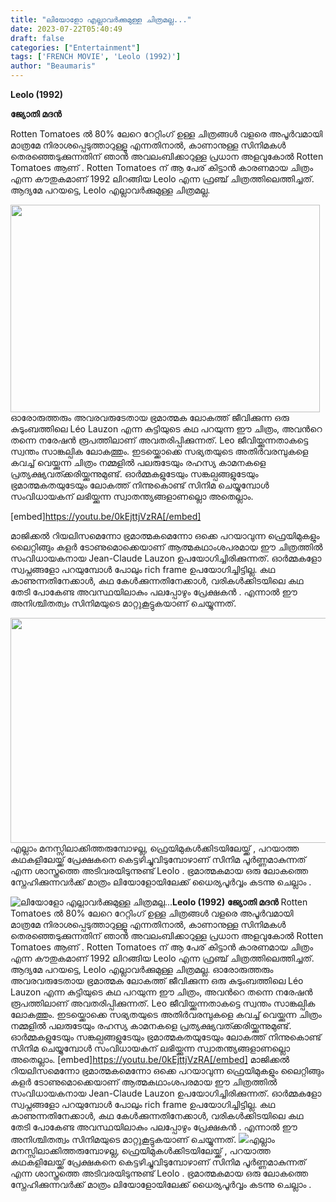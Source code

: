 ```yaml
---
title: "ലിയോളോ എല്ലാവർക്കുമുള്ള ചിത്രമല്ല..."
date: 2023-07-22T05:40:49
draft: false
categories: ["Entertainment"]
tags: ['FRENCH MOVIE', 'Leolo (1992)']
author: "Beaumaris"
---
```


<strong>Leolo (1992)</strong>

<strong>ജ്യോതി മദൻ</strong>

Rotten Tomatoes ൽ 80% ലേറെ റേറ്റിംഗ് ഉള്ള ചിത്രങ്ങൾ വളരെ അപൂർവമായി മാത്രമേ നിരാശപ്പെടുത്താറുള്ളൂ എന്നതിനാൽ, കാണാനുള്ള സിനിമകൾ തെരഞ്ഞെടുക്കുന്നതിന് ഞാൻ അവലംബിക്കാറുള്ള പ്രധാന അളവുകോൽ Rotten Tomatoes ആണ് . Rotten Tomatoes ന് ആ പേര് കിട്ടാൻ കാരണമായ ചിത്രം എന്ന കൗതുകമാണ് 1992 ലിറങ്ങിയ Leolo എന്ന ഫ്രഞ്ച് ചിത്രത്തിലെത്തിച്ചത്. ആദ്യമേ പറയട്ടെ, Leolo എല്ലാവർക്കുമുള്ള ചിത്രമല്ല.

<a href="https://cdn.boolokam.com/articles/2023/07/r222.jpg"><img class="alignnone size-full wp-image-403977" src="https://cdn.boolokam.com/articles/2023/07/r222.jpg" alt="" width="495" height="332" /></a>ഓരോരുത്തരും അവരവരുടേതായ ഭ്രമാത്മക ലോകത്ത് ജീവിക്കുന്ന ഒരു കുടുംബത്തിലെ Léo Lauzon എന്ന കുട്ടിയുടെ കഥ പറയുന്ന ഈ ചിത്രം, അവൻറെ തന്നെ നരേഷൻ രൂപത്തിലാണ് അവതരിപ്പിക്കുന്നത്. Leo ജീവിയ്ക്കുന്നതാകട്ടെ സ്വന്തം സാങ്കല്പിക ലോകത്തും. ഇടയ്ക്കൊക്കെ സഭ്യതയുടെ അതിർവരമ്പുകളെ കവച്ച് വെയ്ക്കുന്ന ചിത്രം നമ്മളിൽ പലരുടേയും രഹസ്യ കാമനകളെ പ്രത്യക്ഷ്യവത്ക്കരിയ്ക്കുന്നുമുണ്ട്. ഓർമ്മകളുടേയും സങ്കല്പങ്ങളുടേയും ഭ്രമാത്മകതയുടേയും ലോകത്ത് നിന്നുകൊണ്ട് സിനിമ ചെയ്യുമ്പോൾ സംവിധായകന് ലഭിയ്ക്കുന്ന സ്വാതന്ത്യങ്ങളാണല്ലൊ അതെല്ലാം.

[embed]https://youtu.be/0kEjttjVzRA[/embed]


മാജിക്കൽ റിയലിസമെന്നോ ഭ്രമാത്മകമെന്നോ ഒക്കെ പറയാവുന്ന ഫ്രെയിമുകളും ലൈറ്റിങ്ങും കളർ ടോണുമൊക്കെയാണ് ആത്മകഥാംശപരമായ ഈ ചിത്രത്തിൽ സംവിധായകനായ Jean-Claude Lauzon ഉപയോഗിച്ചിരിക്കുന്നത്. ഓർമ്മകളോ സ്വപ്നങ്ങളോ പറയുമ്പോൾ പോലും rich frame ഉപയോഗിച്ചിട്ടില്ല. കഥ കാണുന്നതിനേക്കാൾ, കഥ കേൾക്കുന്നതിനേക്കാൾ, വരികൾക്കിടയിലെ കഥ തേടി പോകേണ്ട അവസ്ഥയിലാകും പലപ്പോഴും പ്രേക്ഷകൻ . എന്നാൽ ഈ അനിശ്ചിതത്വം സിനിമയുടെ മാറ്റുകൂട്ടുകയാണ് ചെയ്യുന്നത്.

<a href="https://cdn.boolokam.com/articles/2023/07/fwggg-1.jpg"><img class="alignnone size-full wp-image-403978" src="https://cdn.boolokam.com/articles/2023/07/fwggg-1.jpg" alt="" width="640" height="360" /></a>എല്ലാം മനസ്സിലാക്കിത്തരുമ്പോഴല്ല, ഫ്രെയിമുകൾക്കിടയിലേയ്ക്ക് , പറയാത്ത കഥകളിലേയ്ക്ക് പ്രേക്ഷകനെ കെട്ടഴിച്ചുവിടുമ്പോഴാണ് സിനിമ പൂർണ്ണമാകുന്നത് എന്ന ശാസ്ത്രത്തെ അടിവരയിടുന്നുണ്ട് Leolo .
ഭ്രമാത്മകമായ ഒരു ലോകത്തെ സ്നേഹിക്കുന്നവർക്ക് മാത്രം ലിയോളോയിലേക്ക് ധൈര്യപൂർവ്വം കടന്നു ചെല്ലാം .


![ലിയോളോ എല്ലാവർക്കുമുള്ള ചിത്രമല്ല...](https://cdn.boolokam.com/articles/2023/07/r222.jpg)**Leolo (1992)** **ജ്യോതി മദൻ** Rotten Tomatoes ൽ 80% ലേറെ റേറ്റിംഗ് ഉള്ള ചിത്രങ്ങൾ വളരെ അപൂർവമായി മാത്രമേ നിരാശപ്പെടുത്താറുള്ളൂ എന്നതിനാൽ, കാണാനുള്ള സിനിമകൾ തെരഞ്ഞെടുക്കുന്നതിന് ഞാൻ അവലംബിക്കാറുള്ള പ്രധാന അളവുകോൽ Rotten Tomatoes ആണ് . Rotten Tomatoes ന് ആ പേര് കിട്ടാൻ കാരണമായ ചിത്രം എന്ന കൗതുകമാണ് 1992 ലിറങ്ങിയ Leolo എന്ന ഫ്രഞ്ച് ചിത്രത്തിലെത്തിച്ചത്. ആദ്യമേ പറയട്ടെ, Leolo എല്ലാവർക്കുമുള്ള ചിത്രമല്ല. [](https://cdn.boolokam.com/articles/2023/07/r222.jpg)ഓരോരുത്തരും അവരവരുടേതായ ഭ്രമാത്മക ലോകത്ത് ജീവിക്കുന്ന ഒരു കുടുംബത്തിലെ Léo Lauzon എന്ന കുട്ടിയുടെ കഥ പറയുന്ന ഈ ചിത്രം, അവൻറെ തന്നെ നരേഷൻ രൂപത്തിലാണ് അവതരിപ്പിക്കുന്നത്. Leo ജീവിയ്ക്കുന്നതാകട്ടെ സ്വന്തം സാങ്കല്പിക ലോകത്തും. ഇടയ്ക്കൊക്കെ സഭ്യതയുടെ അതിർവരമ്പുകളെ കവച്ച് വെയ്ക്കുന്ന ചിത്രം നമ്മളിൽ പലരുടേയും രഹസ്യ കാമനകളെ പ്രത്യക്ഷ്യവത്ക്കരിയ്ക്കുന്നുമുണ്ട്. ഓർമ്മകളുടേയും സങ്കല്പങ്ങളുടേയും ഭ്രമാത്മകതയുടേയും ലോകത്ത് നിന്നുകൊണ്ട് സിനിമ ചെയ്യുമ്പോൾ സംവിധായകന് ലഭിയ്ക്കുന്ന സ്വാതന്ത്യങ്ങളാണല്ലൊ അതെല്ലാം. [embed]https://youtu.be/0kEjttjVzRA[/embed] മാജിക്കൽ റിയലിസമെന്നോ ഭ്രമാത്മകമെന്നോ ഒക്കെ പറയാവുന്ന ഫ്രെയിമുകളും ലൈറ്റിങ്ങും കളർ ടോണുമൊക്കെയാണ് ആത്മകഥാംശപരമായ ഈ ചിത്രത്തിൽ സംവിധായകനായ Jean-Claude Lauzon ഉപയോഗിച്ചിരിക്കുന്നത്. ഓർമ്മകളോ സ്വപ്നങ്ങളോ പറയുമ്പോൾ പോലും rich frame ഉപയോഗിച്ചിട്ടില്ല. കഥ കാണുന്നതിനേക്കാൾ, കഥ കേൾക്കുന്നതിനേക്കാൾ, വരികൾക്കിടയിലെ കഥ തേടി പോകേണ്ട അവസ്ഥയിലാകും പലപ്പോഴും പ്രേക്ഷകൻ . എന്നാൽ ഈ അനിശ്ചിതത്വം സിനിമയുടെ മാറ്റുകൂട്ടുകയാണ് ചെയ്യുന്നത്. [![](https://cdn.boolokam.com/articles/2023/07/fwggg-1.jpg)](https://cdn.boolokam.com/articles/2023/07/fwggg-1.jpg)എല്ലാം മനസ്സിലാക്കിത്തരുമ്പോഴല്ല, ഫ്രെയിമുകൾക്കിടയിലേയ്ക്ക് , പറയാത്ത കഥകളിലേയ്ക്ക് പ്രേക്ഷകനെ കെട്ടഴിച്ചുവിടുമ്പോഴാണ് സിനിമ പൂർണ്ണമാകുന്നത് എന്ന ശാസ്ത്രത്തെ അടിവരയിടുന്നുണ്ട് Leolo . ഭ്രമാത്മകമായ ഒരു ലോകത്തെ സ്നേഹിക്കുന്നവർക്ക് മാത്രം ലിയോളോയിലേക്ക് ധൈര്യപൂർവ്വം കടന്നു ചെല്ലാം .
